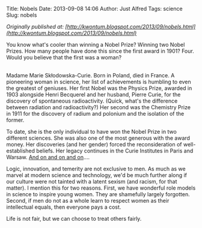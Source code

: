 Title: Nobels
Date: 2013-09-08 14:06
Author: Just Alfred
Tags: science
Slug: nobels

*Originally published at: [http://kwontum.blogspot.com/2013/09/nobels.html](http://kwontum.blogspot.com/2013/09/nobels.html)*

You know what's cooler than winning a Nobel Prize? Winning two Nobel
Prizes. How many people have done this since the first award in 1901?
Four. Would you believe that the first was a woman?  
  
<a name="more"></a>  
Madame Marie Skłodowska-Curie. Born in Poland, died in France. A
pioneering woman in science, her list of achievements is humbling to
even the greatest of geniuses. Her first Nobel was the Physics Prize,
awarded in 1903 alongside Henri Becquerel and her husband, Pierre Curie,
for the discovery of spontaneous radioactivity. (Quick, what's the
difference between radiation and radioactivity?) Her second was the
Chemistry Prize in 1911 for the discovery of radium and polonium and the
isolation of the former.  
  
To date, she is the only individual to have won the Nobel Prize in two
different sciences. She was also one of the most generous with the award
money. Her discoveries (and her gender) forced the reconsideration of
well-established beliefs. Her legacy continues in the Curie Institutes
in Paris and Warsaw. [And on and on and
on](http://en.wikipedia.org/wiki/Marie_Curie)....  
  
Logic, innovation, and temerity are not exclusive to men. As much as we
marvel at modern science and technology, we'd be much further along if
our culture were not tainted with a latent sexism (and racism, for that
matter). I mention this for two reasons. First, we have wonderful role
models in science to inspire young women. They are shamefully largely
forgotten. Second, if men do not as a whole learn to respect women as
their intellectual equals, then everyone pays a cost.  
  
Life is not fair, but we can choose to treat others fairly.

